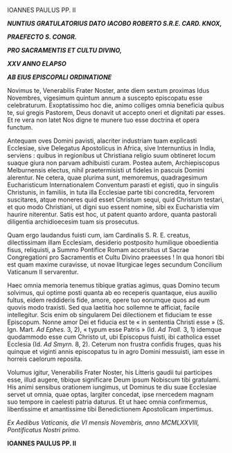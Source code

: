 IOANNES PAULUS PP. II

***NUNTIUS GRATULATORIUS DATO*** ***IACOBO ROBERTO S.R.E. CARD. KNOX,***

***PRAEFECTO S. CONGR.***

***PRO SACRAMENTIS ET CULTU DIVINO,***

***XXV ANNO ELAPSO***

***AB EIUS EPISCOPALI ORDINATIONE***

Novimus te, Venerabilis Frater Noster, ante diem sextum proximas Idus Novembres, vigesimum quintum annum a suscepto episcopatu esse celebraturum. Exoptatissimo hoc die, animo colliges omnia beneficia quibus te, sui gregis Pastorem, Deus donavit ut accepto oneri et dignitati par esses. Et re vera non latet Nos digne te munere tuo esse doctrina et opera functum.

Antequam oves Domini pavisti, alacriter industriam tuam explicasti Ecclesiae, sive Delegatus Apostolicus in Africa, sive Internuntius in India, serviens : quibus in regionibus ut Christiana religio suum obtineret locum suaque giura non parvam adhibuisti curam. Postea autem, Archiepiscopus Melburnensis electus, nihil praetermisisti ut fideles in pascuis Domini alerentur. Ne cetera, quae plurima sunt, memoremus, quadragesimum Eucharisticum Internationalem Conventum parasti et egisti, quo in singulis Christunis, in familiis, in tuta illa Ecclesiae parte tibi concredita, fervorem suscitares, atque moneres quid esset Christum sequi, quid Christum testari, et quo modo Christiani, ut digni suo essent nomine, sibi ex Eucharistia vim haurire niterentur. Satis est hoc, ut patent quanto ardore, quanta pastorali diligentia archidioecesim tuam sis prosecutus.

Quam ergo laudandus fuisti cum, iam Cardinalis S. R. E. creatus, dilectissimam illam Ecclesiam, desiderio postposito humilique oboedientia fisus, reliquisti, a Summo Pontifice Romam accersitus ut Sacrae Congregationi pro Sacramentis et Cultu Divino praeesses ! In qua honori tibi est quam maxime curavisse, ut novae liturgicae leges secundum Concilium Vaticanum II servarentur.

Haec omnia memoria tenemus tibique gratias agimus, quas Domino tecum solvimus, qui optime posti quanta ab eo receperis quantaque, eius auxilio fultus, eidem reddideris fide, amore, opere tuo eorumque quos ad eum quovis modo traxisti. Sed qua laetitia hoc sollemne te afficiat, facile intellegitur. Scis enim ob singularem Dei dilectionem et fiduciam te esse Episcopum. Nonne amor Dei et fiducia est te « in sententia Christi esse » (S. Ign. Mart. *Ad Ephes.* 3, 2), « typum esse Patris » (Id. *Ad Trall.* 3, 1) idemque quodammodo esse cum Christo ut, ubi Episcopus fuisti, ibi catholica esset Ecclesia (Id. *Ad Smyrn.* 8, 2). Ceterum non frustra confidis fruges, quas his quinque et viginti annis episcopatus tu in agro Domini messuisti, iam esse in horreis caelorum reposita.

Volumus igitur, Venerabilis Frater Noster, his Litteris gaudii tui participes esse, illud augere, tibique significare Deum ipsum Nobiscum tibi gratulami. His animi sensibus orationem iungimus, ut Dominus te diu suae Ecclesiae servet ut omnia, quae optas, largiter concedat, ipse rnercedem magnam suo tempore in caelesti patria daturus. Et ut haec omnia confirmemus, libentissime et amantissime tibi Benedictionem Apostolicam impertimus.

*Ex Aedibus Vaticanis, die VI mensis Novembris, anno MCMLXXVIII, Pontificatus Nostri primo.*

**IOANNES PAULUS PP. II**